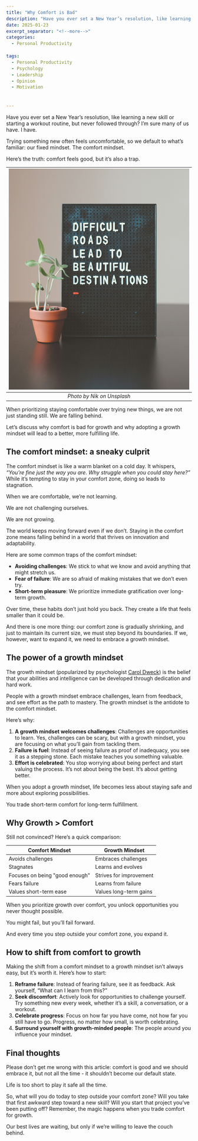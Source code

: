 ```yaml
---
title: "Why Comfort is Bad"
description: "Have you ever set a New Year’s resolution, like learning a new skill or starting a workout routine, but never followed through? I’m sure many of us have. I have. Trying something new often feels uncomfortable, so we default to what’s familiar: our fixed mindset. The comfort mindset. Here’s the truth: comfort feels good, but it’s also a trap."
date: 2025-01-23
excerpt_separator: "<!--more-->"
categories:
  - Personal Productivity

tags:
  - Personal Productivity
  - Psychology
  - Leadership
  - Opinion
  - Motivation


---
```


Have you ever set a New Year’s resolution, like learning a new skill or starting a workout routine, but never followed through? I’m sure many of us have. I have.

Trying something new often feels uncomfortable, so we default to what’s familiar: our fixed mindset. The comfort mindset.

Here’s the truth: comfort feels good, but it’s also a trap.

| ![image](/assets/images/nik-growth-unsplash.jpg) |
|:--:|
| *Photo by Nik on Unsplash* |

When prioritizing staying comfortable over trying new things, we are not just standing still. We are falling behind.

Let’s discuss why comfort is bad for growth and why adopting a growth mindset will lead to a better, more fulfilling life.

## The comfort mindset: a sneaky culprit

The comfort mindset is like a warm blanket on a cold day. It whispers, *“You’re fine just the way you are. Why struggle when you could stay here?”* While it’s tempting to stay in your comfort zone, doing so leads to stagnation.

When we are comfortable, we’re not learning.

We are not challenging ourselves.

We are not growing.

The world keeps moving forward even if we don’t. Staying in the comfort zone means falling behind in a world that thrives on innovation and adaptability.

Here are some common traps of the comfort mindset:

- **Avoiding challenges**: We stick to what we know and avoid anything that might stretch us.
- **Fear of failure**: We are so afraid of making mistakes that we don’t even try.
- **Short-term pleasure**: We prioritize immediate gratification over long-term growth.

Over time, these habits don’t just hold you back. They create a life that feels smaller than it could be.

And there is one more thing: our comfort zone is gradually shrinking, and just to maintain its current size, we must step beyond its boundaries. If we, however, want to expand it, we need to embrace a growth mindset.

## The power of a growth mindset

The growth mindset (popularized by psychologist [Carol Dweck](https://fs.blog/carol-dweck-mindset/)) is the belief that your abilities and intelligence can be developed through dedication and hard work.

People with a growth mindset embrace challenges, learn from feedback, and see effort as the path to mastery. The growth mindset is the antidote to the comfort mindset.

Here’s why:

1. **A growth mindset welcomes challenges**: Challenges are opportunities to learn. Yes, challenges can be scary, but with a growth mindset, you are focusing on what you’ll gain from tackling them.
2. **Failure is fuel**: Instead of seeing failure as proof of inadequacy, you see it as a stepping stone. Each mistake teaches you something valuable.
3. **Effort is celebrated**: You stop worrying about being perfect and start valuing the process. It’s not about being the best. It’s about getting better.

When you adopt a growth mindset, life becomes less about staying safe and more about exploring possibilities.

You trade short-term comfort for long-term fulfillment.

## Why Growth > Comfort

Still not convinced? Here’s a quick comparison:

| **Comfort Mindset** | **Growth Mindset** |
| --- | --- |
| Avoids challenges | Embraces challenges |
| Stagnates | Learns and evolves |
| Focuses on being "good enough" | Strives for improvement |
| Fears failure | Learns from failure |
| Values short-term ease | Values long-term gains |

When you prioritize growth over comfort, you unlock opportunities you never thought possible. 

You might fail, but you’ll fail forward.

And every time you step outside your comfort zone, you expand it.

## How to shift from comfort to growth

Making the shift from a comfort mindset to a growth mindset isn’t always easy, but it’s worth it. Here’s how to start:

1. **Reframe failure**: Instead of fearing failure, see it as feedback. Ask yourself, “What can I learn from this?”
2. **Seek discomfort**: Actively look for opportunities to challenge yourself. Try something new every week, whether it’s a skill, a conversation, or a workout.
3. **Celebrate progress**: Focus on how far you have come, not how far you still have to go. Progress, no matter how small, is worth celebrating.
4. **Surround yourself with growth-minded people**: The people around you influence your mindset.

## Final thoughts

Please don’t get me wrong with this article: comfort is good and we should embrace it, but not all the time - it shouldn’t become our default state.

Life is too short to play it safe all the time.

So, what will you do today to step outside your comfort zone? Will you take that first awkward step toward a new skill? Will you start that project you’ve been putting off? Remember, the magic happens when you trade comfort for growth.

Our best lives are waiting, but only if we’re willing to leave the couch behind.